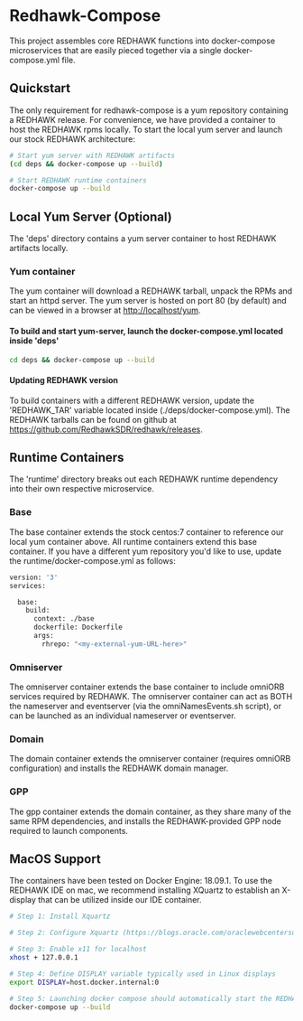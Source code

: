 Redhawk-Compose
===============
This project assembles core REDHAWK functions into docker-compose microservices that are
easily pieced together via a single docker-compose.yml file.


Quickstart
----------
The only requirement for redhawk-compose is a yum repository containing a REDHAWK release.
For convenience, we have provided a container to host the REDHAWK rpms locally.  To
start the local yum server and launch our stock REDHAWK architecture:

```bash
# Start yum server with REDHAWK artifacts
(cd deps && docker-compose up --build)

# Start REDHAWK runtime containers
docker-compose up --build
```


Local Yum Server (Optional)
---------------------------
The 'deps' directory contains a yum server container to host REDHAWK artifacts locally.

### Yum container
The yum container will download a REDHAWK tarball, unpack the RPMs and start an httpd server.
The yum server is hosted on port 80 (by default) and can be viewed in a browser at 
[http://localhost/yum](http://localhost/yum).

#### To build and start yum-server, launch the docker-compose.yml located inside 'deps'
```bash
cd deps && docker-compose up --build
```

#### Updating REDHAWK version
To build containers with a different REDHAWK version, update the 'REDHAWK_TAR' variable 
located inside (./deps/docker-compose.yml). The REDHAWK tarballs can be found on github at 
<https://github.com/RedhawkSDR/redhawk/releases>.


Runtime Containers
------------------
The 'runtime' directory breaks out each REDHAWK runtime dependency into their own respective
microservice.

### Base
The base container extends the stock centos:7 container to reference our local yum container
above.  All runtime containers extend this base container. If you have a different yum
repository you'd like to use, update the runtime/docker-compose.yml as follows:
```bash
version: '3'
services:

  base:
    build:
      context: ./base
      dockerfile: Dockerfile
      args:
        rhrepo: "<my-external-yum-URL-here>"
```

### Omniserver
The omniserver container extends the base container to include omniORB services required by
REDHAWK.  The omniserver container can act as BOTH the nameserver and eventserver (via the 
omniNamesEvents.sh script), or can be launched as an individual nameserver or eventserver.

### Domain
The domain container extends the omniserver container (requires omniORB configuration) and installs 
the REDHAWK domain manager.

### GPP
The gpp container extends the domain container, as they share many of the same RPM dependencies, 
and installs the REDHAWK-provided GPP node required to launch components.


MacOS Support
-------------
The containers have been tested on Docker Engine: 18.09.1. To use the REDHAWK IDE on mac, we
recommend installing XQuartz to establish an X-display that can be utilized inside our IDE 
container.
```bash
# Step 1: Install Xquartz

# Step 2: Configure Xquartz (https://blogs.oracle.com/oraclewebcentersuite/running-gui-applications-on-native-docker-containers-for-mac)

# Step 3: Enable x11 for localhost
xhost + 127.0.0.1

# Step 4: Define DISPLAY variable typically used in Linux displays
export DISPLAY=host.docker.internal:0

# Step 5: Launching docker compose should automatically start the REDHAWK IDE
docker-compose up --build
```
